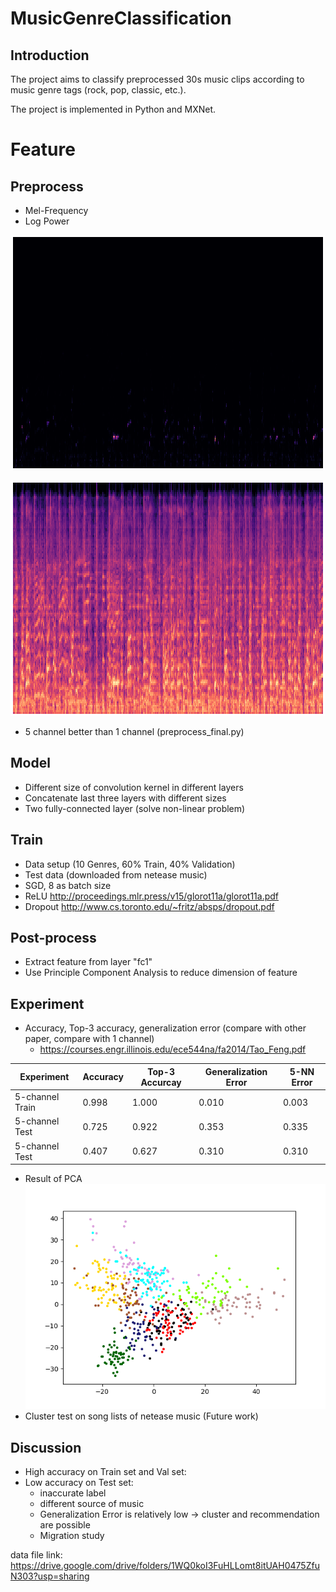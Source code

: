 # MusicGenreClassification

## Introduction

The project aims to classify preprocessed 30s music clips according to music genre tags (rock, pop, classic, etc.).

The project is implemented in Python and MXNet.

# Feature

## Preprocess

* Mel-Frequency
* Log Power

![Alt text](analysis/mel/power.png?raw=true "Mel-Frequency Power")

![Alt text](analysis/mel/log_power.png?raw=true "Mel-Frequency Log Power")

* 5 channel better than 1 channel (preprocess_final.py)

## Model

* Different size of convolution kernel in different layers
* Concatenate last three layers with different sizes
* Two fully-connected layer (solve non-linear problem)

## Train

* Data setup (10 Genres, 60% Train, 40% Validation)
* Test data (downloaded from netease music)
* SGD, 8 as batch size
* ReLU http://proceedings.mlr.press/v15/glorot11a/glorot11a.pdf
* Dropout http://www.cs.toronto.edu/~fritz/absps/dropout.pdf

## Post-process

* Extract feature from layer "fc1"
* Use Principle Component Analysis to reduce dimension of feature

## Experiment

* Accuracy, Top-3 accuracy, generalization error (compare with other paper, compare with 1 channel) 
  * https://courses.engr.illinois.edu/ece544na/fa2014/Tao_Feng.pdf
  
| Experiment | Accuracy | Top-3 Accurcay | Generalization Error | 5-NN Error |
|------------|----------|----------------|----------------------|------------|
| 5-channel Train  |   0.998   | 1.000 | 0.010 | 0.003 |
| 5-channel Test | 0.725 | 0.922 | 0.353 | 0.335 |
| 5-channel Test | 0.407 | 0.627 | 0.310 | 0.310 |

* Result of PCA
![2d](analysis/2d.png)
* Cluster test on song lists of netease music (Future work)

## Discussion

* High accuracy on Train set and Val set:
* Low accuracy on Test set: 
  * inaccurate label
  * different source of music
  * Generalization Error is relatively low -> cluster and recommendation are possible
  * Migration study

data file link: https://drive.google.com/drive/folders/1WQ0koI3FuHLLomt8itUAH0475ZfuN303?usp=sharing
